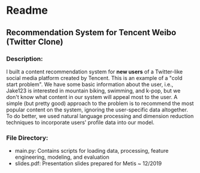 # Readme
## Recommendation System for Tencent Weibo (Twitter Clone)

### Description: 
I built a content recommendation system for **new users** of a Twitter-like social media platform created by Tencent. This is an example of a "cold start problem". We have some basic information about the user, i.e., Jake123 is interested in mountain biking, swimming, and k-pop, but we don't know what content in our system will appeal most to the user. A simple (but pretty good) approach to the problem is to recommend the most popular content on the system, ignoring the user-specific data altogether. To do better, we used natural language processing and dimension reduction techniques to incorporate users' profile data into our model.

### File Directory:
- main.py: Contains scripts for loading data, processing, feature engineering, modeling, and evaluation
- slides.pdf: Presentation slides prepared for Metis ~ 12/2019
